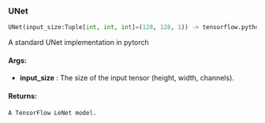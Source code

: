 

### UNet
```python
UNet(input_size:Tuple[int, int, int]=(128, 128, 1)) -> tensorflow.python.keras.engine.training.Model
```
A standard UNet implementation in pytorch


#### Args:

* **input_size** :  The size of the input tensor (height, width, channels).

#### Returns:
    A TensorFlow LeNet model.